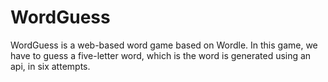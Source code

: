 # WordGuess
WordGuess is a web-based word game based on Wordle. In this game, we have to guess a five-letter word, which is the word is generated using an api, in six attempts.
